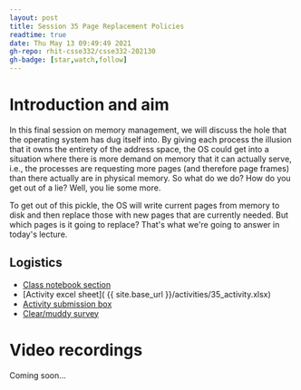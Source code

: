 ```yaml
---
layout: post
title: Session 35 Page Replacement Policies
readtime: true
date: Thu May 13 09:49:49 2021
gh-repo: rhit-csse332/csse332-202130
gh-badge: [star,watch,follow]
---
```


# Introduction and aim

In this final session on memory management, we will discuss the hole that the
operating system has dug itself into. By giving each process the illusion that
it owns the entirety of the address space, the OS could get into a situation
where there is more demand on memory that it can actually serve, i.e., the
processes are requesting more pages (and therefore page frames) than there
actually are in physical memory. So what do we do? How do you get out of a lie?
Well, you lie some more.

To get out of this pickle, the OS will write current pages from memory to disk
and then replace those with new pages that are currently needed. But which pages
is it going to replace? That's what we're going to answer in today's lecture.



## Logistics

- [Class notebook section](https://rosehulman-my.sharepoint.com/personal/noureddi_rose-hulman_edu/_layouts/OneNote.aspx?id=%2Fpersonal%2Fnoureddi_rose-hulman_edu%2FDocuments%2FClass%20Notebooks%2FCSSE%20332%20Operating%20Systems&wd=target%28_Content%20Library%2FSession%2035%20Page%20Replacement%20Policies.one%7CC8750C19-3AA2-BF4F-A142-AF8D501C5644%2F%29)
- [Activity excel sheet]( {{ site.base_url }}/activities/35_activity.xlsx)
- [Activity submission box](https://moodle.rose-hulman.edu/mod/assign/view.php?id=2708178)
- [Clear/muddy survey](https://moodle.rose-hulman.edu/mod/quiz/view.php?id=2819250)

# Video recordings

Coming soon...

